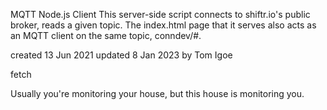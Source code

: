MQTT Node.js Client
This server-side script connects to shiftr.io's public broker, reads a given topic. The index.html page that it serves also acts as an MQTT client on the same topic, conndev/#.

created 13 Jun 2021
updated 8 Jan 2023
by Tom Igoe

fetch

Usually you're monitoring your house, but this house is monitoring you.
